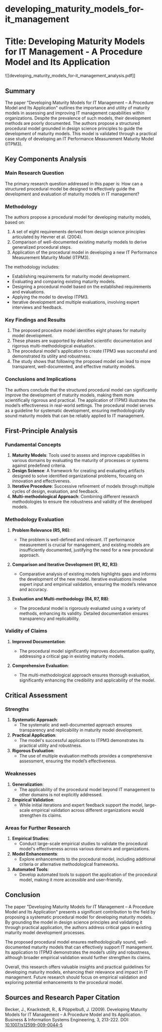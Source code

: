 # developing_maturity_models_for-it_management

# Title: Developing Maturity Models for IT Management - A Procedure Model and Its Application
![[developing_maturity_models_for-it_management_analysis.pdf]]

## Summary
The paper "Developing Maturity Models for IT Management – A Procedure Model and Its Application" outlines the importance and utility of maturity models in assessing and improving IT management capabilities within organizations. Despite the prevalence of such models, their development methods are poorly documented. The authors propose a structured procedural model grounded in design science principles to guide the development of maturity models. This model is validated through a practical case study of developing an IT Performance Measurement Maturity Model (ITPM3).

## Key Components Analysis

### Main Research Question
The primary research question addressed in this paper is: How can a structured procedural model be designed to effectively guide the development and evaluation of maturity models in IT management?

### Methodology
The authors propose a procedural model for developing maturity models, based on:
1. A set of eight requirements derived from design science principles articulated by Hevner et al. (2004).
2. Comparison of well-documented existing maturity models to derive generalized procedural steps.
3. Application of the procedural model in developing a new IT Performance Measurement Maturity Model (ITPM3).

The methodology includes:
- Establishing requirements for maturity model development.
- Evaluating and comparing existing maturity models.
- Designing a procedural model based on the established requirements and evaluations.
- Applying the model to develop ITPM3.
- Iterative development and multiple evaluations, involving expert interviews and feedback.

### Key Findings and Results
1. The proposed procedure model identifies eight phases for maturity model development.
2. These phases are supported by detailed scientific documentation and rigorous multi-methodological evaluation.
3. The procedural model's application to create ITPM3 was successful and demonstrated its utility and robustness.
4. The study shows that following the proposed model can lead to more transparent, well-documented, and effective maturity models.

### Conclusions and Implications
The authors conclude that the structured procedural model can significantly improve the development of maturity models, making them more scientifically rigorous and practical. The application of ITPM3 illustrates the model’s effectiveness in real-world settings. The procedural model serves as a guideline for systematic development, ensuring methodologically sound maturity models that can be reliably applied to IT management.

## First-Principle Analysis

### Fundamental Concepts
1. **Maturity Models**: Tools used to assess and improve capabilities in various domains by evaluating the maturity of processes or systems against predefined criteria.
2. **Design Science**: A framework for creating and evaluating artifacts designed to solve identified organizational problems, focusing on innovation and effectiveness.
3. **Iterative Procedure**: Successive refinement of models through multiple cycles of design, evaluation, and feedback.
4. **Multi-methodological Approach**: Combining different research methodologies to ensure the robustness and validity of the developed models.

### Methodology Evaluation

1. **Problem Relevance (R5, R6)**:
   - The problem is well-defined and relevant. IT performance measurement is crucial for management, and existing models are insufficiently documented, justifying the need for a new procedural approach.
   
2. **Comparison and Iterative Development (R1, R2, R3)**:
   - Comparative analysis of existing models highlights gaps and informs the development of the new model. Iterative evaluations involve expert input and empirical validation, ensuring the model’s relevance and accuracy.
   
3. **Evaluation and Multi-methodology (R4, R7, R8)**:
   - The procedural model is rigorously evaluated using a variety of methods, enhancing its validity. Detailed documentation ensures transparency and replicability.

### Validity of Claims

1. **Improved Documentation**:
   - The procedural model significantly improves documentation quality, addressing a critical gap in existing maturity models.
   
2. **Comprehensive Evaluation**:
   - The multi-methodological approach ensures thorough evaluation, significantly enhancing the credibility and applicability of the model.

## Critical Assessment

### Strengths

1. **Systematic Approach**:
   - The systematic and well-documented approach ensures transparency and replicability in maturity model development.
2. **Practical Application**:
   - The model's successful application to ITPM3 demonstrates its practical utility and robustness.
3. **Rigorous Evaluation**:
   - The use of multiple evaluation methods provides a comprehensive assessment, ensuring the model’s effectiveness.

### Weaknesses

1. **Generalization**:
   - The applicability of the procedural model beyond IT management to other domains is not explicitly addressed.
2. **Empirical Validation**:
   - While initial iterations and expert feedback support the model, large-scale empirical validation across different organizations would strengthen its claims.

### Areas for Further Research

1. **Empirical Studies**:
   - Conduct large-scale empirical studies to validate the procedural model's effectiveness across various domains and organizations.
2. **Model Enhancements**:
   - Explore enhancements to the procedural model, including additional criteria or alternative methodological frameworks.
3. **Automated Tools**:
   - Develop automated tools to support the application of the procedural model, making it more accessible and user-friendly.

## Conclusion
The paper "Developing Maturity Models for IT Management – A Procedure Model and Its Application" presents a significant contribution to the field by proposing a systematic procedural model for developing maturity models. By grounding the model in design science principles and validating it through practical application, the authors address critical gaps in existing maturity model development processes.

The proposed procedural model ensures methodologically sound, well-documented maturity models that can effectively support IT management. Its application to ITPM3 demonstrates the model’s utility and robustness, although broader empirical validation would further strengthen its claims.

Overall, this research offers valuable insights and practical guidelines for developing maturity models, enhancing their relevance and impact in IT management. Future research should focus on empirical validation and exploring potential enhancements to the procedural model.

## Sources and Research Paper Citation
Becker, J., Knackstedt, R., & Pöppelbuß, J. (2009). Developing Maturity Models for IT Management – A Procedure Model and Its Application. Business & Information Systems Engineering, 3, 213-222. DOI: [10.1007/s12599-009-0044-5](https://github.com/kingler/mabos-research-papers/blob/main/research-papers/Ontology%20and%20Goal%20Model%20in%20Designing%20BDI%20Multi-Agent%20Systems.pdf)
